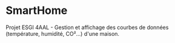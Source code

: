 # SmartHome
Projet ESGI 4AAL - Gestion et affichage des courbes de données (température, humidité, CO²...) d'une maison.
